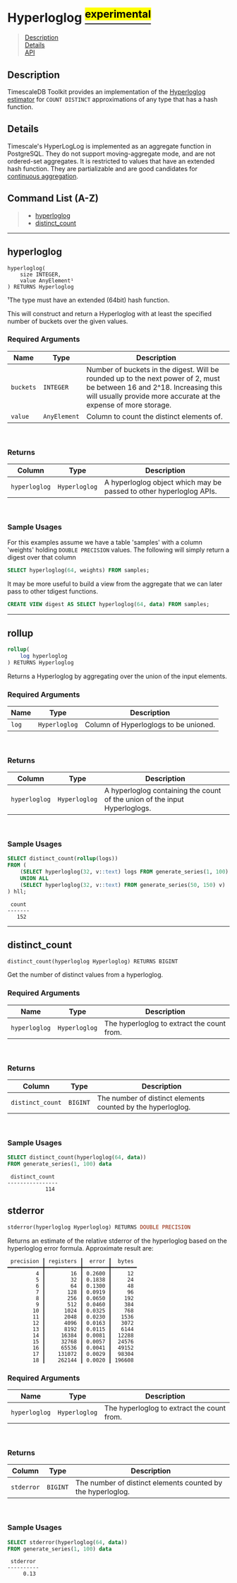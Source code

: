 # Hyperloglog [<sup><mark>experimental</mark></sup>](/docs/README.md#tag-notes)

> [Description](#hyperloglog-description)<br>
> [Details](#hyperloglog-details)<br>
> [API](#hyperloglog-api)

## Description <a id="hyperloglog-description"></a>

TimescaleDB Toolkit provides an implementation of the [Hyperloglog estimator](https://en.wikipedia.org/wiki/HyperLogLog) for `COUNT DISTINCT` approximations of any type that has a hash function.

## Details <a id="hyperloglog-details"></a>

Timescale's HyperLogLog is implemented as an aggregate function in PostgreSQL.  They do not support moving-aggregate mode, and are not ordered-set aggregates.  It is restricted to values that have an extended hash function.  They are partializable and are good candidates for [continuous aggregation](https://docs.timescale.com/latest/using-timescaledb/continuous-aggregates).


## Command List (A-Z) <a id="hyperloglog-api"></a>
> - [hyperloglog](#hyperloglog)
> - [distinct_count](#distinct_count)

---
## **hyperloglog** <a id="hyperloglog"></a>
```SQL,ignore
hyperloglog(
    size INTEGER,
    value AnyElement¹
) RETURNS Hyperloglog
```
¹The type must have an extended (64bit) hash function.

This will construct and return a Hyperloglog with at least the specified number of buckets over the given values.

### Required Arguments <a id="hyperloglog-required-arguments"></a>
|Name| Type |Description|
|---|---|---|
| `buckets` | `INTEGER` | Number of buckets in the digest. Will be rounded up to the next power of 2, must be between 16 and 2^18. Increasing this will usually provide more accurate at the expense of more storage. |
| `value` | `AnyElement` |  Column to count the distinct elements of. |
<br>

### Returns

|Column|Type|Description|
|---|---|---|
| `hyperloglog` | `Hyperloglog` | A hyperloglog object which may be passed to other hyperloglog APIs. |
<br>

### Sample Usages <a id="hyperloglog-examples"></a>
For this examples assume we have a table 'samples' with a column 'weights' holding `DOUBLE PRECISION` values.  The following will simply return a digest over that column

```SQL ,ignore
SELECT hyperloglog(64, weights) FROM samples;
```

It may be more useful to build a view from the aggregate that we can later pass to other tdigest functions.

```SQL ,ignore
CREATE VIEW digest AS SELECT hyperloglog(64, data) FROM samples;
```

---

## **rollup** <a id="rollup"></a>

```SQL ,ignore
rollup(
    log hyperloglog
) RETURNS Hyperloglog
```

Returns a Hyperloglog by aggregating over the union of the input elements.

### Required Arguments <a id="hyperloglog-required-arguments"></a>
|Name| Type |Description|
|---|---|---|
| `log` | `Hyperloglog` |  Column of Hyperloglogs to be unioned. |
<br>

### Returns

|Column|Type|Description|
|---|---|---|
| `hyperloglog` | `Hyperloglog` | A hyperloglog containing the count of the union of the input Hyperloglogs. |
<br>

### Sample Usages <a id="summary-form-examples"></a>

```SQL
SELECT distinct_count(rollup(logs))
FROM (
    (SELECT hyperloglog(32, v::text) logs FROM generate_series(1, 100) v)
    UNION ALL
    (SELECT hyperloglog(32, v::text) FROM generate_series(50, 150) v)
) hll;
```
```output
 count
-------
   152
```

---

## **distinct_count** <a id="distinct_count"></a>
```SQL ,ignore
distinct_count(hyperloglog Hyperloglog) RETURNS BIGINT
```

Get the number of distinct values from a hyperloglog.

### Required Arguments <a id="distinct_count-required-arguments"></a>
|Name|Type|Description|
|---|---|---|
| `hyperloglog` | `Hyperloglog` | The hyperloglog to extract the count from. |
<br>

### Returns

|Column|Type|Description|
|---|---|---|
| `distinct_count` | `BIGINT` | The number of distinct elements counted by the hyperloglog. |
<br>

### Sample Usages <a id="distinct_count-examples"></a>

```SQL
SELECT distinct_count(hyperloglog(64, data))
FROM generate_series(1, 100) data
```
```output
 distinct_count
----------------
            114
```

## **stderror** <a id="hyperloglog_stderror"></a>

```SQL ,ignore
stderror(hyperloglog Hyperloglog) RETURNS DOUBLE PRECISION
```

Returns an estimate of the relative stderror of the hyperloglog based on the
hyperloglog error formula. Approximate result are:
```
 precision ┃ registers ┃  error ┃  bytes
━━━━━━━━━━━╋━━━━━━━━━━━╋━━━━━━━━╋━━━━━━━━
         4 ┃        16 ┃ 0.2600 ┃     12
         5 ┃        32 ┃ 0.1838 ┃     24
         6 ┃        64 ┃ 0.1300 ┃     48
         7 ┃       128 ┃ 0.0919 ┃     96
         8 ┃       256 ┃ 0.0650 ┃    192
         9 ┃       512 ┃ 0.0460 ┃    384
        10 ┃      1024 ┃ 0.0325 ┃    768
        11 ┃      2048 ┃ 0.0230 ┃   1536
        12 ┃      4096 ┃ 0.0163 ┃   3072
        13 ┃      8192 ┃ 0.0115 ┃   6144
        14 ┃     16384 ┃ 0.0081 ┃  12288
        15 ┃     32768 ┃ 0.0057 ┃  24576
        16 ┃     65536 ┃ 0.0041 ┃  49152
        17 ┃    131072 ┃ 0.0029 ┃  98304
        18 ┃    262144 ┃ 0.0020 ┃ 196608
```

### Required Arguments <a id="hyperloglog_stderror-required-arguments"></a>
|Name|Type|Description|
|---|---|---|
| `hyperloglog` | `Hyperloglog` | The hyperloglog to extract the count from. |
<br>

### Returns

|Column|Type|Description|
|---|---|---|
| `stderror` | `BIGINT` | The number of distinct elements counted by the hyperloglog. |
<br>

### Sample Usages <a id="hyperloglog_stderror-examples"></a>

```SQL
SELECT stderror(hyperloglog(64, data))
FROM generate_series(1, 100) data
```
```output
 stderror
----------
     0.13
```
